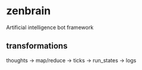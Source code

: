 # zenbrain

Artificial intelligence bot framework

## transformations

thoughts -> map/reduce -> ticks -> run_states -> logs
